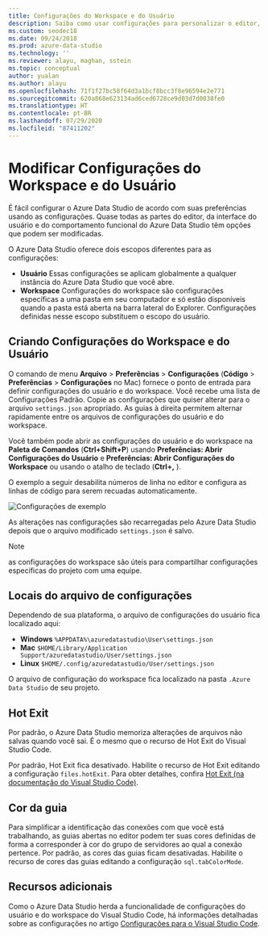 ```yaml
---
title: Configurações do Workspace e do Usuário
description: Saiba como usar configurações para personalizar o editor, a interface do usuário e o comportamento funcional do Azure Data Studio para atender às suas preferências.
ms.custom: seodec18
ms.date: 09/24/2018
ms.prod: azure-data-studio
ms.technology: ''
ms.reviewer: alayu, maghan, sstein
ms.topic: conceptual
author: yualan
ms.author: alayu
ms.openlocfilehash: 71f1f27bc58f64d3a1bcf8bcc3f8e96594e2e771
ms.sourcegitcommit: 620a868e623134ad6ced6728ce9d03d7d0038fe0
ms.translationtype: HT
ms.contentlocale: pt-BR
ms.lasthandoff: 07/29/2020
ms.locfileid: "87411202"
---
```

# <a name="modify-user-and-workspace-settings"></a>Modificar Configurações do Workspace e do Usuário

É fácil configurar o Azure Data Studio de acordo com suas preferências usando as configurações. Quase todas as partes do editor, da interface do usuário e do comportamento funcional do Azure Data Studio têm opções que podem ser modificadas.

O Azure Data Studio oferece dois escopos diferentes para as configurações:

* **Usuário** Essas configurações se aplicam globalmente a qualquer instância do Azure Data Studio que você abre.
* **Workspace** Configurações do workspace são configurações específicas a uma pasta em seu computador e só estão disponíveis quando a pasta está aberta na barra lateral do Explorer. Configurações definidas nesse escopo substituem o escopo do usuário.

## <a name="creating-user-and-workspace-settings"></a>Criando Configurações do Workspace e do Usuário

O comando de menu **Arquivo** > **Preferências** > **Configurações** (**Código** > **Preferências** > **Configurações** no Mac) fornece o ponto de entrada para definir configurações do usuário e do workspace. Você recebe uma lista de Configurações Padrão. Copie as configurações que quiser alterar para o arquivo `settings.json` apropriado. As guias à direita permitem alternar rapidamente entre os arquivos de configurações do usuário e do workspace.

Você também pode abrir as configurações do usuário e do workspace na **Paleta de Comandos** (**Ctrl+Shift+P**) usando **Preferências: Abrir Configurações do Usuário** e **Preferências: Abrir Configurações do Workspace** ou usando o atalho de teclado (**Ctrl+,** ).

O exemplo a seguir desabilita números de linha no editor e configura as linhas de código para serem recuadas automaticamente.

![Configurações de exemplo](media/settings/sample-settings.png)

As alterações nas configurações são recarregadas pelo Azure Data Studio depois que o arquivo modificado `settings.json` é salvo.

> [!NOTE] 
> as configurações do workspace são úteis para compartilhar configurações específicas do projeto com uma equipe.

## <a name="settings-file-locations"></a>Locais do arquivo de configurações

Dependendo de sua plataforma, o arquivo de configurações do usuário fica localizado aqui:

* **Windows** `%APPDATA%\azuredatastudio\User\settings.json`
* **Mac** `$HOME/Library/Application Support/azuredatastudio/User/settings.json`
* **Linux** `$HOME/.config/azuredatastudio/User/settings.json`

O arquivo de configuração do workspace fica localizado na pasta `.Azure Data Studio` de seu projeto.

## <a name="hot-exit"></a>Hot Exit

Por padrão, o Azure Data Studio memoriza alterações de arquivos não salvas quando você sai. É o mesmo que o recurso de Hot Exit do Visual Studio Code.

Por padrão, Hot Exit fica desativado. Habilite o recurso de Hot Exit editando a configuração `files.hotExit`. Para obter detalhes, confira [Hot Exit (na documentação do Visual Studio Code)](https://code.visualstudio.com/docs/editor/codebasics#_hot-exit).


## <a name="tab-color"></a>Cor da guia

Para simplificar a identificação das conexões com que você está trabalhando, as guias abertas no editor podem ter suas cores definidas de forma a corresponder à cor do grupo de servidores ao qual a conexão pertence. Por padrão, as cores das guias ficam desativadas. Habilite o recurso de cores das guias editando a configuração `sql.tabColorMode`.

## <a name="additional-resources"></a>Recursos adicionais

Como o Azure Data Studio herda a funcionalidade de configurações do usuário e do workspace do Visual Studio Code, há informações detalhadas sobre as configurações no artigo [Configurações para o Visual Studio Code](https://code.visualstudio.com/docs/getstarted/settings).
